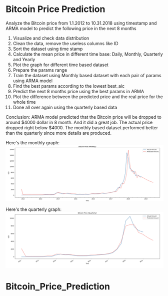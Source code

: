 # Bitcoin Price Prediction
Analyze the Bitcoin price from 1.1.2012 to 10.31.2018 using timestamp and ARMA model to predict the following price in the next 8 months

1. Visualize and check data distribution
2. Clean the data, remove the useless columns like ID
3. Sort the dataset using time stamp
4. Calculate the mean price in different time base: Daily, Monthly, Quarterly and Yearly
5. Plot the graph for different time based dataset
6. Prepare the params range
7. Train the dataset using Monthly based dataset with each pair of params using ARMA model
8. Find the best params according to the lowest best_aic
9. Predict the next 8 months price using the best params in ARMA
10. Plot the difference between the predicted price and the real price for the whole time
11. Done all over again using the quarterly based data

Conclusion: ARMA model predicted that the Bitcoin price will be dropped to around $4000 dollar in 8 month. And it did a great job. The actual price dropped right below $4000. The monthly based dataset performed better than the quarterly since more details are produced. 

Here's the monthly graph:
![monthly](https://github.com/BoweiWei/Bitcoin_Price_Prediction/blob/master/Monthly.png)

Here's the quarterly graph:
![quarterly](https://github.com/BoweiWei/Bitcoin_Price_Prediction/blob/master/Quarterly.png)
# Bitcoin_Price_Prediction
